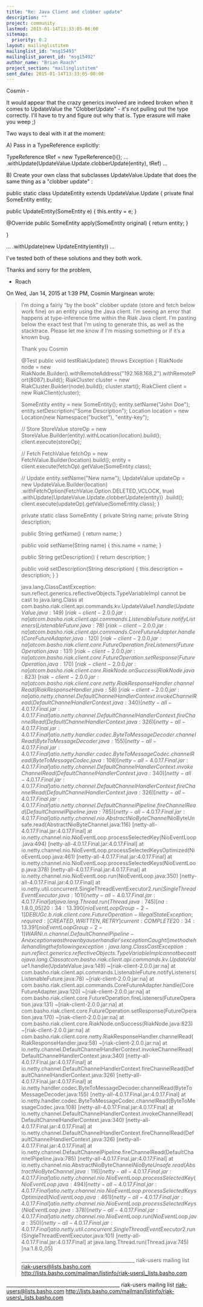 ```yaml
---
title: "Re: Java Client and clobber update"
description: ""
project: community
lastmod: 2015-01-14T13:33:05-08:00
sitemap:
  priority: 0.2
layout: mailinglistitem
mailinglist_id: "msg15493"
mailinglist_parent_id: "msg15492"
author_name: "Brian Roach"
project_section: "mailinglistitem"
sent_date: 2015-01-14T13:33:05-08:00
---
```



Cosmin -

It would appear that the crazy generics involved are indeed broken
when it comes to UpdateValue the "ClobberUpdate" - it's not pulling
out the type correctly. I'll have to try and figure out why that is.
Type erasure will make you weep ;)

Two ways to deal with it at the moment:

A) Pass in a TypeReference explicitly:

TypeReference tRef = new TypeReference(){};
...
.withUpdate(UpdateValue.Update.clobberUpdate(entity), tRef)
...

B) Create your own class that subclasses UpdateValue.Update that does
the same thing as a "clobber update" :

public static class UpdateEntity extends UpdateValue.Update
{
 private final SomeEntity entity;

 public UpdateEntity(SomeEntity e)
 {
 this.entity = e;
 }

 @Override
 public SomeEntity apply(SomeEntity original)
 {
 return entity;
 }

}

...
.withUpdate(new UpdateEntity(entity))
...



I've tested both of these solutions and they both work.

Thanks and sorry for the problem,
- Roach

On Wed, Jan 14, 2015 at 1:39 PM, Cosmin Marginean  wrote:
> I’m doing a fairly “by the book” clobber update (store and fetch below work
> fine) on an entity using the Java client. I’m seeing an error that happens
> at type-inference time within the Riak Java client. I’m pasting below the
> exact test that I’m using to generate this, as well as the stacktrace.
> Please let me know if I’m missing something or if it’s a known bug.
>
> Thank you
> Cosmin
>
> @Test
> public void testRiakUpdate() throws Exception {
> RiakNode node = new
> RiakNode.Builder().withRemoteAddress("192.168.168.2").withRemotePort(8087).build();
> RiakCluster cluster = new RiakCluster.Builder(node).build();
> cluster.start();
> RiakClient client = new RiakClient(cluster);
>
> SomeEntity entity = new SomeEntity();
> entity.setName("John Doe");
> entity.setDescription("Some Description");
> Location location = new Location(new Namespace("bucket"), "entity-key");
>
> // Store
> StoreValue storeOp = new
> StoreValue.Builder(entity).withLocation(location).build();
> client.execute(storeOp);
>
> // Fetch
> FetchValue fetchOp = new FetchValue.Builder(location).build();
> entity = client.execute(fetchOp).getValue(SomeEntity.class);
>
> // Update
> entity.setName("New name");
> UpdateValue updateOp = new UpdateValue.Builder(location)
> .withFetchOption(FetchValue.Option.DELETED\_VCLOCK, true)
> .withUpdate(UpdateValue.Update.clobberUpdate(entity))
> .build();
> client.execute(updateOp).getValue(SomeEntity.class);
> }
>
> private static class SomeEntity {
> private String name;
> private String description;
>
> public String getName() {
> return name;
> }
>
> public void setName(String name) {
> this.name = name;
> }
>
> public String getDescription() {
> return description;
> }
>
> public void setDescription(String description) {
> this.description = description;
> }
> }
>
>
>
>
> java.lang.ClassCastException:
> sun.reflect.generics.reflectiveObjects.TypeVariableImpl cannot be cast to
> java.lang.Class
> at
> com.basho.riak.client.api.commands.kv.UpdateValue$1.handle(UpdateValue.java:149)
> ~[riak-client-2.0.0.jar:na]
> at
> com.basho.riak.client.api.commands.ListenableFuture.notifyListeners(ListenableFuture.java:78)
> ~[riak-client-2.0.0.jar:na]
> at
> com.basho.riak.client.api.commands.CoreFutureAdapter.handle(CoreFutureAdapter.java:120)
> ~[riak-client-2.0.0.jar:na]
> at
> com.basho.riak.client.core.FutureOperation.fireListeners(FutureOperation.java:131)
> ~[riak-client-2.0.0.jar:na]
> at
> com.basho.riak.client.core.FutureOperation.setResponse(FutureOperation.java:170)
> ~[riak-client-2.0.0.jar:na]
> at com.basho.riak.client.core.RiakNode.onSuccess(RiakNode.java:823)
> ~[riak-client-2.0.0.jar:na]
> at
> com.basho.riak.client.core.netty.RiakResponseHandler.channelRead(RiakResponseHandler.java:58)
> ~[riak-client-2.0.0.jar:na]
> at
> io.netty.channel.DefaultChannelHandlerContext.invokeChannelRead(DefaultChannelHandlerContext.java:340)
> [netty-all-4.0.17.Final.jar:4.0.17.Final]
> at
> io.netty.channel.DefaultChannelHandlerContext.fireChannelRead(DefaultChannelHandlerContext.java:326)
> [netty-all-4.0.17.Final.jar:4.0.17.Final]
> at
> io.netty.handler.codec.ByteToMessageDecoder.channelRead(ByteToMessageDecoder.java:155)
> [netty-all-4.0.17.Final.jar:4.0.17.Final]
> at
> io.netty.handler.codec.ByteToMessageCodec.channelRead(ByteToMessageCodec.java:108)
> [netty-all-4.0.17.Final.jar:4.0.17.Final]
> at
> io.netty.channel.DefaultChannelHandlerContext.invokeChannelRead(DefaultChannelHandlerContext.java:340)
> [netty-all-4.0.17.Final.jar:4.0.17.Final]
> at
> io.netty.channel.DefaultChannelHandlerContext.fireChannelRead(DefaultChannelHandlerContext.java:326)
> [netty-all-4.0.17.Final.jar:4.0.17.Final]
> at
> io.netty.channel.DefaultChannelPipeline.fireChannelRead(DefaultChannelPipeline.java:785)
> [netty-all-4.0.17.Final.jar:4.0.17.Final]
> at
> io.netty.channel.nio.AbstractNioByteChannel$NioByteUnsafe.read(AbstractNioByteChannel.java:116)
> [netty-all-4.0.17.Final.jar:4.0.17.Final]
> at
> io.netty.channel.nio.NioEventLoop.processSelectedKey(NioEventLoop.java:494)
> [netty-all-4.0.17.Final.jar:4.0.17.Final]
> at
> io.netty.channel.nio.NioEventLoop.processSelectedKeysOptimized(NioEventLoop.java:461)
> [netty-all-4.0.17.Final.jar:4.0.17.Final]
> at
> io.netty.channel.nio.NioEventLoop.processSelectedKeys(NioEventLoop.java:378)
> [netty-all-4.0.17.Final.jar:4.0.17.Final]
> at io.netty.channel.nio.NioEventLoop.run(NioEventLoop.java:350)
> [netty-all-4.0.17.Final.jar:4.0.17.Final]
> at
> io.netty.util.concurrent.SingleThreadEventExecutor$2.run(SingleThreadEventExecutor.java:101)
> [netty-all-4.0.17.Final.jar:4.0.17.Final]
> at java.lang.Thread.run(Thread.java:745) [na:1.8.0\_05]
> 20:34:13.390 [nioEventLoopGroup-2-1] DEBUG
> c.b.riak.client.core.FutureOperation - IllegalStateException; required:
> [CREATED, WRITTEN, RETRY] current: COMPLETE
> 20:34:13.391 [nioEventLoopGroup-2-1] WARN
> i.n.channel.DefaultChannelPipeline - An exception was thrown by a user
> handler's exceptionCaught() method while handling the following exception:
> java.lang.ClassCastException:
> sun.reflect.generics.reflectiveObjects.TypeVariableImpl cannot be cast to
> java.lang.Class
> at
> com.basho.riak.client.api.commands.kv.UpdateValue$1.handle(UpdateValue.java:149)
> ~[riak-client-2.0.0.jar:na]
> at
> com.basho.riak.client.api.commands.ListenableFuture.notifyListeners(ListenableFuture.java:78)
> ~[riak-client-2.0.0.jar:na]
> at
> com.basho.riak.client.api.commands.CoreFutureAdapter.handle(CoreFutureAdapter.java:120)
> ~[riak-client-2.0.0.jar:na]
> at
> com.basho.riak.client.core.FutureOperation.fireListeners(FutureOperation.java:131)
> ~[riak-client-2.0.0.jar:na]
> at
> com.basho.riak.client.core.FutureOperation.setResponse(FutureOperation.java:170)
> ~[riak-client-2.0.0.jar:na]
> at com.basho.riak.client.core.RiakNode.onSuccess(RiakNode.java:823)
> ~[riak-client-2.0.0.jar:na]
> at
> com.basho.riak.client.core.netty.RiakResponseHandler.channelRead(RiakResponseHandler.java:58)
> ~[riak-client-2.0.0.jar:na]
> at
> io.netty.channel.DefaultChannelHandlerContext.invokeChannelRead(DefaultChannelHandlerContext.java:340)
> [netty-all-4.0.17.Final.jar:4.0.17.Final]
> at
> io.netty.channel.DefaultChannelHandlerContext.fireChannelRead(DefaultChannelHandlerContext.java:326)
> [netty-all-4.0.17.Final.jar:4.0.17.Final]
> at
> io.netty.handler.codec.ByteToMessageDecoder.channelRead(ByteToMessageDecoder.java:155)
> [netty-all-4.0.17.Final.jar:4.0.17.Final]
> at
> io.netty.handler.codec.ByteToMessageCodec.channelRead(ByteToMessageCodec.java:108)
> [netty-all-4.0.17.Final.jar:4.0.17.Final]
> at
> io.netty.channel.DefaultChannelHandlerContext.invokeChannelRead(DefaultChannelHandlerContext.java:340)
> [netty-all-4.0.17.Final.jar:4.0.17.Final]
> at
> io.netty.channel.DefaultChannelHandlerContext.fireChannelRead(DefaultChannelHandlerContext.java:326)
> [netty-all-4.0.17.Final.jar:4.0.17.Final]
> at
> io.netty.channel.DefaultChannelPipeline.fireChannelRead(DefaultChannelPipeline.java:785)
> [netty-all-4.0.17.Final.jar:4.0.17.Final]
> at
> io.netty.channel.nio.AbstractNioByteChannel$NioByteUnsafe.read(AbstractNioByteChannel.java:116)
> [netty-all-4.0.17.Final.jar:4.0.17.Final]
> at
> io.netty.channel.nio.NioEventLoop.processSelectedKey(NioEventLoop.java:494)
> [netty-all-4.0.17.Final.jar:4.0.17.Final]
> at
> io.netty.channel.nio.NioEventLoop.processSelectedKeysOptimized(NioEventLoop.java:461)
> [netty-all-4.0.17.Final.jar:4.0.17.Final]
> at
> io.netty.channel.nio.NioEventLoop.processSelectedKeys(NioEventLoop.java:378)
> [netty-all-4.0.17.Final.jar:4.0.17.Final]
> at io.netty.channel.nio.NioEventLoop.run(NioEventLoop.java:350)
> [netty-all-4.0.17.Final.jar:4.0.17.Final]
> at
> io.netty.util.concurrent.SingleThreadEventExecutor$2.run(SingleThreadEventExecutor.java:101)
> [netty-all-4.0.17.Final.jar:4.0.17.Final]
> at java.lang.Thread.run(Thread.java:745) [na:1.8.0\_05]
>
>
>
> \_\_\_\_\_\_\_\_\_\_\_\_\_\_\_\_\_\_\_\_\_\_\_\_\_\_\_\_\_\_\_\_\_\_\_\_\_\_\_\_\_\_\_\_\_\_\_
> riak-users mailing list
> riak-users@lists.basho.com
> http://lists.basho.com/mailman/listinfo/riak-users\_lists.basho.com
>

\_\_\_\_\_\_\_\_\_\_\_\_\_\_\_\_\_\_\_\_\_\_\_\_\_\_\_\_\_\_\_\_\_\_\_\_\_\_\_\_\_\_\_\_\_\_\_
riak-users mailing list
riak-users@lists.basho.com
http://lists.basho.com/mailman/listinfo/riak-users\_lists.basho.com

